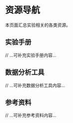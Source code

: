 # 资源导航

本页面汇总实验相关的各类资源。

## 实验手册

// ...可补充实验手册内容...

## 数据分析工具

// ...可补充数据分析工具内容...

## 参考资料

// ...可补充参考资料内容...
